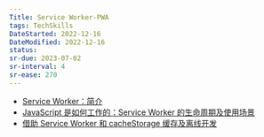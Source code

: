 ```yaml
---
Title: Service Worker-PWA
tags: TechSkills
DateStarted: 2022-12-16
DateModified: 2022-12-16
status:
sr-due: 2023-07-02
sr-interval: 4
sr-ease: 270
---
```


- [Service Worker：简介](https://link.juejin.cn?target=https%3A%2F%2Fdevelopers.google.com%2Fweb%2Ffundamentals%2Fprimers%2Fservice-workers "https://developers.google.com/web/fundamentals/primers/service-workers")
- [JavaScript 是如何工作的：Service Worker 的生命周期及使用场景](https://link.juejin.cn?target=https%3A%2F%2Fgithub.com%2Fqq449245884%2Fxiaozhi%2Fissues%2F8 "https://github.com/qq449245884/xiaozhi/issues/8")
- [借助 Service Worker 和 cacheStorage 缓存及离线开发](https://link.juejin.cn?target=https%3A%2F%2Fwww.zhangxinxu.com%2Fwordpress%2F2017%2F07%2Fservice-worker-cachestorage-offline-develop%2F "https://www.zhangxinxu.com/wordpress/2017/07/service-worker-cachestorage-offline-develop/")



